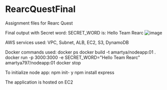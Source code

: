 # RearcQuestFinal
Assignment files for Rearc Quest

Final output with Secret word:
SECRET_WORD is: Hello Team Rearc
![image](https://github.com/user-attachments/assets/07e57b78-ef6e-43d1-aa8f-9d927fd55296)

AWS services used:
VPC, Subnet, ALB, EC2, S3, DynamoDB

Docker commands used:
docker ps
docker build -t amartya/nodeapp:01 .
docker run -p 3000:3000 -e SECRET_WORD="Hello Team Rearc" amartya797/nodeapp:01
docker stop <names>

To initialize node app:
npm init- y
npm install express

The application is hosted on EC2
